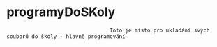 #                                                                     programyDoSKoly 

                                     Toto je místo pro ukládání svých souborů do školy - hlavně programování
